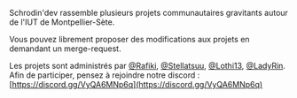 Schrodin'dev rassemble plusieurs projets communautaires gravitants autour de l'IUT de Montpellier-Sète.

Vous pouvez librement proposer des modifications aux projets en demandant un merge-request.

Les projets sont administrés par [@Rafiki](https://github.com/Rafiki13), [@Stellatsuu](https://github.com/Stellatsuu), [@Lothi13](https://github.com/Lois-Odiardo), [@LadyRin](https://github.com/LadyRin). Afin de participer, pensez à rejoindre notre discord : [https://discord.gg/VyQA6MNp6q](https://discord.gg/VyQA6MNp6q)
